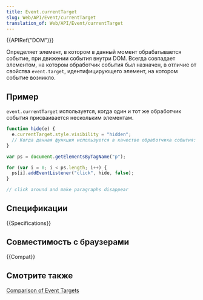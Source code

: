 ```yaml
---
title: Event.currentTarget
slug: Web/API/Event/currentTarget
translation_of: Web/API/Event/currentTarget
---
```


{{APIRef("DOM")}}

Определяет элемент, в котором в данный момент обрабатывается событие, при движении события внутри DOM. Всегда совпадает элементом, на котором обработчик события был назначен, в отличие от свойства `event.target`, идентифицирующего элемент, на котором событие возникло.

## Пример

`event.currentTarget` используется, когда один и тот же обработчик события присваивается нескольким элементам.

```js
function hide(e) {
  e.currentTarget.style.visibility = "hidden";
  // Когда данная функция используется в качестве обработчика события: this === e.currentTarget
}

var ps = document.getElementsByTagName("p");

for (var i = 0; i < ps.length; i++) {
  ps[i].addEventListener("click", hide, false);
}

// click around and make paragraphs disappear
```

## Спецификации

{{Specifications}}

## Совместимость с браузерами

{{Compat}}

## Смотрите также

[Comparison of Event Targets](/ru/docs/Web/API/Event/Comparison_of_Event_Targets)
